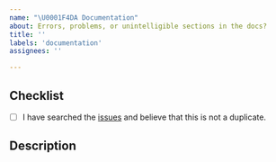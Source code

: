 ```yaml
---
name: "\U0001F4DA Documentation"
about: Errors, problems, or unintelligible sections in the docs?
title: ''
labels: 'documentation'
assignees: ''

---
```

<!--- Provide a general summary in the title above. -->

<!--- This template is entirely optional and can be removed, but is here to help both you and us. -->
<!--- Anything on lines wrapped in comments like these will not show up in the final text. -->

## Checklist

<!-- Checked checkbox should look like this: [x] -->
- [ ] I have searched the [issues](https://github.com/xoe-labs/dodoo/issues) and believe that this is not a duplicate.

## Description

<!--- Describe the doc issue in detail here. Link relevant lines wherever possible. -->
